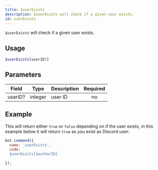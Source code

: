 ```yaml
---
title: $userExists 
description: $userExists will check if a given user exists.
id: userExists
---
```


`$userExists` will check if a given user exists.

## Usage

```php
$userExists[userID?]
```

## Parameters 


| Field   | Type    | Description | Required |
| ------- | ------- | ----------- |:--------:|
| userID? | integer | user ID     |    no    |


## Example

This will return either `true` or `false` depending on if the user exists, in this example below it will return `true` as you exist as Discord user:

```javascript
bot.command({
  name: 'userExists',
  code: `
  $userExists[$authorID]
  `
});
```
